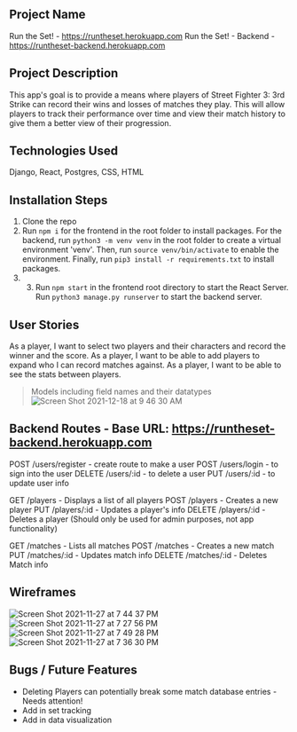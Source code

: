 ## Project Name
Run the Set!           - https://runtheset.herokuapp.com
Run the Set! - Backend - https://runtheset-backend.herokuapp.com


## Project Description
This app's goal is to provide a means where players of Street Fighter 3: 3rd Strike can record their wins and losses of matches they play. This will allow players to track their performance over time and view their match history to give them a better view of their progression. 


## Technologies Used
Django, React, Postgres, CSS, HTML


## Installation Steps
1. Clone the repo
2. Run `npm i` for the frontend in the root folder to install packages. For the backend, run `python3 -m venv venv` in the root folder to create a virtual environment 'venv'. Then, run `source venv/bin/activate` to enable the environment. Finally, run `pip3 install -r requirements.txt` to install packages.
3. 3. Run `npm start` in the frontend root directory to start the React Server. Run `python3 manage.py runserver` to start the backend server.


## User Stories
As a player, I want to select two players and their characters and record the winner and the score.
As a player, I want to be able to add players to expand who I can record matches against.
As a player, I want to be able to see the stats between players.


> Models including field names and their datatypes<br />
![Screen Shot 2021-12-18 at 9 46 30 AM](https://user-images.githubusercontent.com/43842580/146647039-4942887b-3a3a-484e-9251-e915c98eb946.png)

## Backend Routes - Base URL: https://runtheset-backend.herokuapp.com
POST /users/register - create route to make a user
POST /users/login - to sign into the user
DELETE /users/:id - to delete a user
PUT /users/:id - to update user info

GET /players - Displays a list of all players
POST /players - Creates a new player
PUT /players/:id - Updates a player's info
DELETE /players/:id - Deletes a player (Should only be used for admin purposes, not app functionality)

GET /matches - Lists all matches
POST /matches - Creates a new match
PUT /matches/:id - Updates match info
DELETE /matches/:id - Deletes Match info 

## Wireframes
![Screen Shot 2021-11-27 at 7 44 37 PM](https://media.git.generalassemb.ly/user/36937/files/511d5c00-4fbb-11ec-97d1-91dc0aad8006)
![Screen Shot 2021-11-27 at 7 27 56 PM](https://media.git.generalassemb.ly/user/36937/files/51b5f280-4fbb-11ec-8337-1f8fdf2fede0)
![Screen Shot 2021-11-27 at 7 49 28 PM](https://media.git.generalassemb.ly/user/36937/files/51b5f280-4fbb-11ec-9837-d6b4b0ddcee4)
![Screen Shot 2021-11-27 at 7 36 30 PM](https://media.git.generalassemb.ly/user/36937/files/524e8900-4fbb-11ec-9d9d-d7fa72a6b377)


## Bugs / Future Features
- Deleting Players can potentially break some match database entries - Needs attention!
- Add in set tracking
- Add in data visualization
